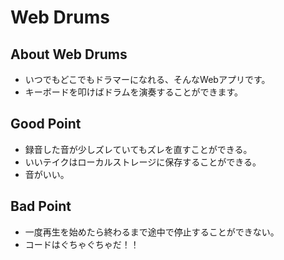 # Web Drums

## About Web Drums

- いつでもどこでもドラマーになれる、そんなWebアプリです。
- キーボードを叩けばドラムを演奏することができます。

## Good Point

- 録音した音が少しズレていてもズレを直すことができる。
- いいテイクはローカルストレージに保存することができる。
- 音がいい。

## Bad Point

- 一度再生を始めたら終わるまで途中で停止することができない。
- コードはぐちゃぐちゃだ！！